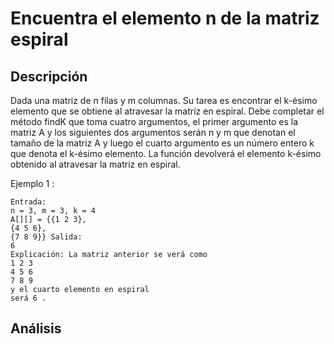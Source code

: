 # Encuentra el elemento n de la matriz espiral

## Descripción
Dada una matriz de n filas y m columnas. Su tarea es encontrar el k-ésimo elemento 
que se obtiene al atravesar la matriz en espiral. Debe completar el método findK 
que toma cuatro argumentos, el primer argumento es la matriz A y los siguientes dos 
argumentos serán n y m que denotan el tamaño de la matriz A y luego el cuarto
argumento es un número entero k que denota el k-ésimo elemento. La función devolverá 
el elemento k-ésimo obtenido al atravesar la matriz en espiral.

Ejemplo 1 :

    Entrada:
    n = 3, m = 3, k = 4
    A[][] = {{1 2 3},
    {4 5 6},
    {7 8 9}} Salida:
    6
    Explicación: La matriz anterior se verá como  
    1 2 3
    4 5 6
    7 8 9
    y el cuarto elemento en espiral
    será 6 .


## Análisis
